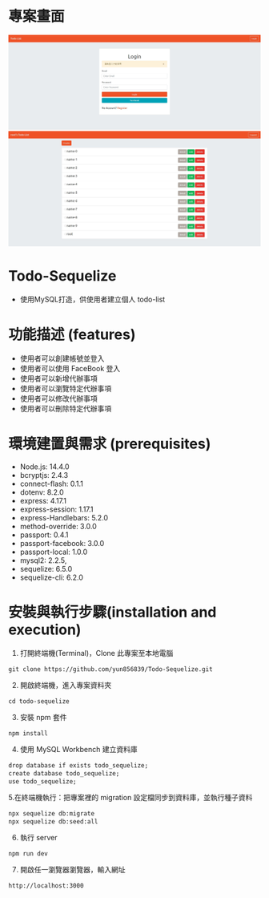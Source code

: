 # 專案畫面
![image](https://github.com/yun856839/Todo-Sequelize/blob/master/todo-sequelize.jpg)
![image](https://github.com/yun856839/Todo-Sequelize/blob/master/todo-sequelize2.jpg)

# Todo-Sequelize
* 使用MySQL打造，供使用者建立個人 todo-list

# 功能描述 (features)
* 使用者可以創建帳號並登入
* 使用者可以使用 FaceBook 登入
* 使用者可以新增代辦事項
* 使用者可以瀏覽特定代辦事項
* 使用者可以修改代辦事項
* 使用者可以刪除特定代辦事項

# 環境建置與需求 (prerequisites)
* Node.js: 14.4.0
* bcryptjs: 2.4.3
* connect-flash: 0.1.1
* dotenv: 8.2.0
* express: 4.17.1
* express-session: 1.17.1
* express-Handlebars: 5.2.0
* method-override: 3.0.0
* passport: 0.4.1
* passport-facebook: 3.0.0
* passport-local: 1.0.0
* mysql2: 2.2.5,
* sequelize: 6.5.0
* sequelize-cli: 6.2.0


# 安裝與執行步驟(installation and execution)
  1. 打開終端機(Terminal)，Clone 此專案至本地電腦
  ```
  git clone https://github.com/yun856839/Todo-Sequelize.git
  ```

  2. 開啟終端機，進入專案資料夾
  ```
  cd todo-sequelize
  ```

  3. 安裝 npm 套件
  ```
  npm install
  ```
  
  4. 使用 MySQL Workbench 建立資料庫
  ```
  drop database if exists todo_sequelize;
  create database todo_sequelize;
  use todo_sequelize;
  ```
  
  5.在終端機執行：把專案裡的 migration 設定檔同步到資料庫，並執行種子資料
  ```
  npx sequelize db:migrate
  npx sequelize db:seed:all
  ```

  6. 執行 server
  ```
  npm run dev
  ```

  7. 開啟任一瀏覽器瀏覽器，輸入網址
  ```
  http://localhost:3000
  ```
